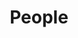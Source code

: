 ---
title: People
subtitle: 
layout: people-overview
permalink: /people/
show_sidebar: true
hero_height: 4
---